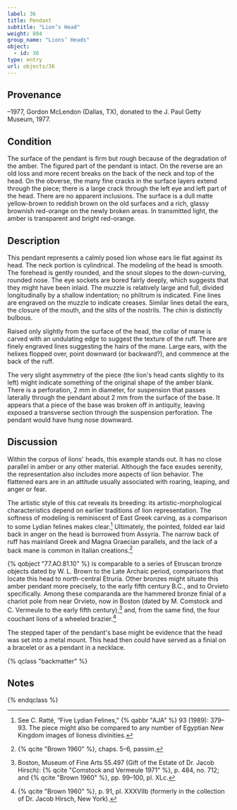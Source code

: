 ```yaml
---
label: 36
title: Pendant
subtitle: "Lion’s Head"
weight: 804
group_name: "Lions’ Heads"
object:
  - id: 36
type: entry
url: objects/36
---
```


## Provenance

–1977, Gordon McLendon (Dallas, TX), donated to the J. Paul Getty Museum, 1977.

## Condition

The surface of the pendant is firm but rough because of the degradation of the amber. The figured part of the pendant is intact. On the reverse are an old loss and more recent breaks on the back of the neck and top of the head. On the obverse, the many fine cracks in the surface layers extend through the piece; there is a large crack through the left eye and left part of the head. There are no apparent inclusions. The surface is a dull matte yellow-brown to reddish brown on the old surfaces and a rich, glassy brownish red-orange on the newly broken areas. In transmitted light, the amber is transparent and bright red-orange.

## Description

This pendant represents a calmly posed lion whose ears lie flat against its head. The neck portion is cylindrical. The modeling of the head is smooth. The forehead is gently rounded, and the snout slopes to the down-curving, rounded nose. The eye sockets are bored fairly deeply, which suggests that they might have been inlaid. The muzzle is relatively large and full, divided longitudinally by a shallow indentation; no philtrum is indicated. Fine lines are engraved on the muzzle to indicate creases. Similar lines detail the ears, the closure of the mouth, and the slits of the nostrils. The chin is distinctly bulbous.

Raised only slightly from the surface of the head, the collar of mane is carved with an undulating edge to suggest the texture of the ruff. There are finely engraved lines suggesting the hairs of the mane. Large ears, with the helixes flopped over, point downward (or backward?), and commence at the back of the ruff.

The very slight asymmetry of the piece (the lion's head cants slightly to its left) might indicate something of the original shape of the amber blank. There is a perforation, 2 mm in diameter, for suspension that passes laterally through the pendant about 2 mm from the surface of the base. It appears that a piece of the base was broken off in antiquity, leaving exposed a transverse section through the suspension perforation. The pendant would have hung nose downward.

## Discussion

Within the corpus of lions' heads, this example stands out. It has no close parallel in amber or any other material. Although the face exudes serenity, the representation also includes more aspects of lion behavior. The flattened ears are in an attitude usually associated with roaring, leaping, and anger or fear.

The artistic style of this cat reveals its breeding: its artistic-morphological characteristics depend on earlier traditions of lion representation. The softness of modeling is reminiscent of East Greek carving, as a comparison to some Lydian felines makes clear.[^1] Ultimately, the pointed, folded ear laid back in anger on the head is borrowed from Assyria. The narrow back of ruff has mainland Greek and Magna Graecian parallels, and the lack of a back mane is common in Italian creations.[^2]

{% qobject "77.AO.81.10" %} is comparable to a series of Etruscan bronze objects dated by W. L. Brown to the Late Archaic period, comparisons that locate this head to north-central Etruria. Other bronzes might situate this amber pendant more precisely, to the early fifth century B.C., and to Orvieto specifically. Among these comparanda are the hammered bronze finial of a chariot pole from near Orvieto, now in Boston (dated by M. Comstock and C. Vermeule to the early fifth century),[^3] and, from the same find, the four couchant lions of a wheeled brazier.[^4]

The stepped taper of the pendant's base might be evidence that the head was set into a metal mount. This head then could have served as a finial on a bracelet or as a pendant in a necklace.

{% qclass "backmatter" %}
## Notes
{% endqclass %}

[^1]: See C. Ratté, “Five Lydian Felines,” {% qabbr "AJA" %} 93 (1989): 379–93. The piece might also be compared to any number of Egyptian New Kingdom images of lioness divinities.

[^2]: {% qcite "Brown 1960" %}, chaps. 5–6, passim.

[^3]: Boston, Museum of Fine Arts 55.497 (Gift of the Estate of Dr. Jacob Hirsch): {% qcite "Comstock and Vermeule 1971" %}, p. 484, no. 712; and {% qcite "Brown 1960" %}, pp. 99–100, pl. XLc.

[^4]: {% qcite "Brown 1960" %}, p. 91, pl. XXXVIIb (formerly in the collection of Dr. Jacob Hirsch, New York).
